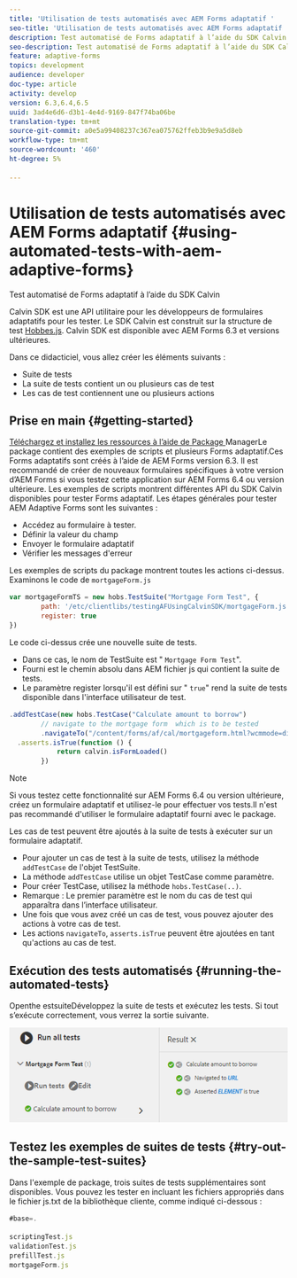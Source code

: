 ```yaml
---
title: 'Utilisation de tests automatisés avec AEM Forms adaptatif '
seo-title: 'Utilisation de tests automatisés avec AEM Forms adaptatif '
description: Test automatisé de Forms adaptatif à l’aide du SDK Calvin
seo-description: Test automatisé de Forms adaptatif à l’aide du SDK Calvin
feature: adaptive-forms
topics: development
audience: developer
doc-type: article
activity: develop
version: 6.3,6.4,6.5
uuid: 3ad4e6d6-d3b1-4e4d-9169-847f74ba06be
translation-type: tm+mt
source-git-commit: a0e5a99408237c367ea075762ffeb3b9e9a5d8eb
workflow-type: tm+mt
source-wordcount: '460'
ht-degree: 5%

---
```



# Utilisation de tests automatisés avec AEM Forms adaptatif {#using-automated-tests-with-aem-adaptive-forms}

Test automatisé de Forms adaptatif à l’aide du SDK Calvin

Calvin SDK est une API utilitaire pour les développeurs de formulaires adaptatifs pour les tester. Le SDK Calvin est construit sur la structure de test [Hobbes.js](https://docs.adobe.com/docs/fr/aem/6-3/develop/ref/test-api/index.html). Calvin SDK est disponible avec AEM Forms 6.3 et versions ultérieures.

Dans ce didacticiel, vous allez créer les éléments suivants :

* Suite de tests
* La suite de tests contient un ou plusieurs cas de test
* Les cas de test contiennent une ou plusieurs actions

## Prise en main {#getting-started}

[Téléchargez et installez les ressources à l’aide de Package ](assets/testingadaptiveformsusingcalvinsdk1.zip)ManagerLe package contient des exemples de scripts et plusieurs Forms adaptatif.Ces Forms adaptatifs sont créés à l’aide de AEM Forms version 6.3. Il est recommandé de créer de nouveaux formulaires spécifiques à votre version d’AEM Forms si vous testez cette application sur AEM Forms 6.4 ou version ultérieure. Les exemples de scripts montrent différentes API du SDK Calvin disponibles pour tester Forms adaptatif. Les étapes générales pour tester AEM Adaptive Forms sont les suivantes :

* Accédez au formulaire à tester.
* Définir la valeur du champ
* Envoyer le formulaire adaptatif
* Vérifier les messages d&#39;erreur

Les exemples de scripts du package montrent toutes les actions ci-dessus.
Examinons le code de `mortgageForm.js`

```javascript
var mortgageFormTS = new hobs.TestSuite("Mortgage Form Test", {
        path: '/etc/clientlibs/testingAFUsingCalvinSDK/mortgageForm.js',
        register: true
})
```

Le code ci-dessus crée une nouvelle suite de tests.

* Dans ce cas, le nom de TestSuite est &quot; `Mortgage Form Test`&quot;.
* Fourni est le chemin absolu dans AEM fichier js qui contient la suite de tests.
* Le paramètre register lorsqu&#39;il est défini sur &quot; `true`&quot; rend la suite de tests disponible dans l&#39;interface utilisateur de test.

```javascript
.addTestCase(new hobs.TestCase("Calculate amount to borrow")
        // navigate to the mortgage form  which is to be tested
        .navigateTo("/content/forms/af/cal/mortgageform.html?wcmmode=disabled")
  .asserts.isTrue(function () {
            return calvin.isFormLoaded()
        })
```

>[!NOTE]
>
>Si vous testez cette fonctionnalité sur AEM Forms 6.4 ou version ultérieure, créez un formulaire adaptatif et utilisez-le pour effectuer vos tests.Il n&#39;est pas recommandé d&#39;utiliser le formulaire adaptatif fourni avec le package.

Les cas de test peuvent être ajoutés à la suite de tests à exécuter sur un formulaire adaptatif.

* Pour ajouter un cas de test à la suite de tests, utilisez la méthode `addTestCase` de l&#39;objet TestSuite.
* La méthode `addTestCase` utilise un objet TestCase comme paramètre.
* Pour créer TestCase, utilisez la méthode `hobs.TestCase(..)`.
* Remarque : Le premier paramètre est le nom du cas de test qui apparaîtra dans l’interface utilisateur.
* Une fois que vous avez créé un cas de test, vous pouvez ajouter des actions à votre cas de test.
* Les actions `navigateTo`, `asserts.isTrue` peuvent être ajoutées en tant qu&#39;actions au cas de test.

## Exécution des tests automatisés {#running-the-automated-tests}

[](http://localhost:4502/libs/granite/testing/hobbes.html)Openthe estsuiteDéveloppez la suite de tests et exécutez les tests. Si tout s’exécute correctement, vous verrez la sortie suivante.

![calvinsdk](assets/calvinimage.png)

## Testez les exemples de suites de tests {#try-out-the-sample-test-suites}

Dans l&#39;exemple de package, trois suites de tests supplémentaires sont disponibles. Vous pouvez les tester en incluant les fichiers appropriés dans le fichier js.txt de la bibliothèque cliente, comme indiqué ci-dessous :

```javascript
#base=.

scriptingTest.js
validationTest.js
prefillTest.js
mortgageForm.js
```
